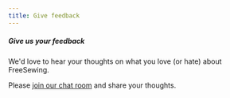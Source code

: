 ```yaml
---
title: Give feedback
---
```


<Note>

##### Give us your feedback

We'd love to hear your thoughts on what you love (or hate) about FreeSewing.

Please [join our chat room](https://chat.freesewing.org/) and share your thoughts.

</Note>

